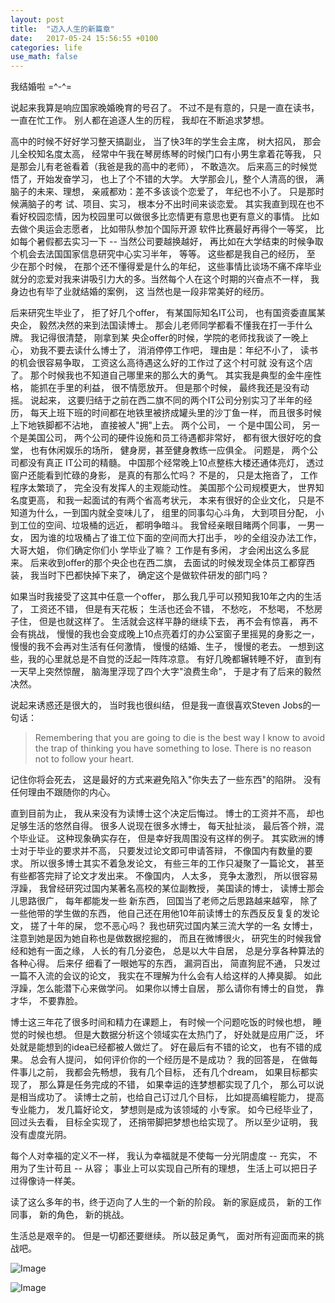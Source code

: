```yaml
---
layout: post
title:  "迈入人生的新篇章"
date:   2017-05-24 15:56:55 +0100
categories: life
use_math: false
---
```


我结婚啦 =^-^=

说起来我算是响应国家晚婚晚育的号召了。 不过不是有意的，只是一直在读书，一直在忙工作。 别人都在追逐人生的历程， 我却在不断追求梦想。

高中的时候不好好学习整天搞副业， 当了快3年的学生会主席， 树大招风， 那会儿全校知名度太高， 经常中午我在琴房练琴的时候门口有小男生拿着花等我， 只是那会儿有老爸看着（我爸是我的高中的老师）， 不敢造次。
后来高三的时候觉悟了，开始发奋学习， 也上了个不错的大学。 大学那会儿，整个人清高的很， 满脑子的未来、理想， 亲戚都劝：差不多该谈个恋爱了， 年纪也不小了。 只是那时候满脑子的考
试、项目、实习， 根本分不出时间来谈恋爱。 其实我直到现在也不看好校园恋情，因为校园里可以做很多比恋情更有意思也更有意义的事情。 比如去做个奥运会志愿者， 比如带队参加个国际开源
软件比赛最好再得个一等奖， 比如每个暑假都去实习一下 -- 当然公司要越换越好， 再比如在大学结束的时候争取个机会去法国国家信息研究中心实习半年， 等等。 这些都是我自己的经历， 至
少在那个时候， 在那个还不懂得爱是什么的年纪， 这些事情比谈场不痛不痒毕业就分的恋爱对我来讲吸引力大的多。当然每个人在这个时期的兴奋点不一样， 我身边也有毕了业就结婚的案例， 这
当然也是一段非常美好的经历。

后来研究生毕业了， 拒了好几个offer， 有某国际知名IT公司， 也有国资委直属某央企， 毅然决然的来到法国读博士。 那会儿老师同学都看不懂我在打一手什么牌。 我记得很清楚， 刚拿到某
央企offer的时候，学院的老师找我谈了一晚上心， 劝我不要去读什么博士了， 消消停停工作吧， 理由是：年纪不小了， 读书的机会很容易争取， 工资这么高待遇这么好的工作过了这个村可就
没有这个店了。 那个时候我也不知道自己哪里来的那么大的勇气。 其实我是典型的金牛座性格， 能抓在手里的利益， 很不情愿放开。 但是那个时候， 最终我还是没有动摇。 说起来，
这要归结于之前在西二旗不同的两个IT公司分别实习了半年的经历， 每天上班下班的时间都在地铁里被挤成罐头里的沙丁鱼一样， 而且很多时候上下地铁脚都不沾地， 直接被人"拥"上去。 两个公司， 一
个是中国公司， 另一个是美国公司， 两个公司的硬件设施和员工待遇都非常好， 都有很大很好吃的食堂， 也有休闲娱乐的场所， 健身房，甚至健身教练一应俱全。 问题是， 两个公司都没有真正
IT公司的精髓。 中国那个经常晚上10点整栋大楼还通体亮灯， 透过窗户还能看到忙碌的身影， 是真的有那么忙吗？ 不是的， 只是太拖沓了， 工作程序太繁琐了， 完全没有发挥人的主观能动性。
美国那个公司规模更大， 世界知名度更高， 和我一起面试的有两个省高考状元， 本来有很好的企业文化， 只是不知道为什么，一到国内就全变味儿了， 组里的同事勾心斗角， 大到项目分配，
小到工位的空间、垃圾桶的远近， 都明争暗斗。 我曾经亲眼目睹两个同事， 一男一女， 因为谁的垃圾桶占了谁工位下面的空间而大打出手， 吵的全组没办法工作， 大哥大姐， 你们确定你们小
学毕业了嘛？ 工作是有多闲， 才会闲出这么多屁来。 后来收到offer的那个央企也在西二旗， 去面试的时候发现全体员工都穿西装， 我当时下巴都快掉下来了， 确定这个是做软件研发的部门吗？

如果当时我接受了这其中任意一个offer， 那么我几乎可以预知我10年之内的生活了， 工资还不错， 但是有天花板； 生活也还会不错， 不愁吃， 不愁喝， 不愁房子住， 但是也就这样了。
生活就会这样平静的继续下去， 再不会有惊喜， 再不会有挑战， 慢慢的我也会变成晚上10点亮着灯的办公室窗子里摇晃的身影之一， 慢慢的我不会再对生活有任何激情， 慢慢的结婚、生子，
慢慢的老去。 一想到这些，我的心里就总是不自觉的泛起一阵阵凉意。 有好几晚都辗转睡不好， 直到有一天早上突然惊醒， 脑海里浮现了四个大字"浪费生命"， 于是才有了后来的毅然决然。

说起来诱惑还是很大的， 当时我也很纠结， 但是我一直很喜欢Steven Jobs的一句话：

> Remembering that you are going to die is the best way I know to avoid the trap of thinking you have something to lose. There is no reason not to follow your heart.

记住你将会死去， 这是最好的方式来避免陷入"你失去了一些东西"的陷阱。 没有任何理由不跟随你的内心。

直到目前为止， 我从来没有为读博士这个决定后悔过。 博士的工资并不高， 却也足够生活的悠然自得。 很多人说现在很多水博士， 每天扯扯淡， 最后答个辨，混个毕业证。 这种现象确实存在，
但是幸好我周围没有这样的例子。 其实欧洲的博士对于毕业的要求并不高， 只要发过论文即可申请答辩， 不像国内有数量的要求。 所以很多博士其实不着急发论文， 有些三年的工作只凝聚了一篇论文，
甚至有些都答完辩了论文才发出来。 不像国内， 人太多， 竞争太激烈， 所以很容易浮躁， 我曾经研究过国内某著名高校的某位副教授， 美国读的博士， 读博士那会儿思路很广， 每年都能发一些
新东西， 回国当了老师之后思路越来越窄， 除了一些他带的学生做的东西， 他自己还在用他10年前读博士的东西反反复复的发论文， 搓了十年的屎， 您不恶心吗？ 我也研究过国内某三流大学的一名
女博士， 注意到她是因为她自称也是做数据挖掘的， 而且在微博很火， 研究生的时候我曾经和她有一面之缘， 人长的有几分姿色， 总是以大牛自居， 总是分享各种算法的各种心得。 后来仔
细看了一眼她写的东西， 漏洞百出， 简直狗屁不通， 只发过一篇不入流的会议的论文， 我实在不理解为什么会有人给这样的人捧臭脚。 如此浮躁，怎么能潜下心来做学问。 如果你以博士自居， 那么请你有博士的自觉， 靠才华， 不要靠脸。


博士这三年花了很多时间和精力在课题上， 有时候一个问题吃饭的时候也想， 睡觉的时候也想。 但是大数据分析这个领域实在太热门了， 好处就是应用广泛， 坏处就是能想到的idea已经都被人做烂了。
好在最后有不错的论文， 也有不错的成果。 总会有人提问， 如何评价你的一个经历是不是成功？ 我的回答是， 在做每件事儿之前， 我都会先畅想， 我有几个目标， 还有几个dream， 如果目标都实现了，
那么算是任务完成的不错， 如果幸运的连梦想都实现了几个， 那么可以说是相当成功了。 读博士之前，也给自己订过几个目标， 比如提高编程能力， 提高专业能力， 发几篇好论文， 梦想则是成为该领域的
小专家。 如今已经毕业了， 回过头去看， 目标全实现了， 还捎带脚把梦想也给实现了。 所以至少证明， 我没有虚度光阴。

每个人对幸福的定义不一样， 我认为幸福就是不使每一分光阴虚度 -- 充实， 不用为了生计苟且 -- 从容； 事业上可以实现自己所有的理想， 生活上可以把日子过得像诗一样美。

读了这么多年的书，终于迈向了人生的一个新的阶段。 新的家庭成员， 新的工作同事， 新的角色， 新的挑战。

生活总是艰辛的。 但是一切都还要继续。 所以鼓足勇气， 面对所有迎面而来的挑战吧。


![Image](https://github.com/sophiesongge/sophiesongge.github.io/blob/master/images/IMG_0790.JPG?raw=true)

![Image](https://github.com/sophiesongge/sophiesongge.github.io/blob/master/images/2017.4.12-63.jpg?raw=true)